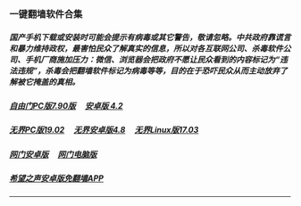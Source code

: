 
### 一键翻墙软件合集

##### 国产手机下载或安装时可能会提示有病毒或其它警告，敬请忽略。中共政府靠谎言和暴力维持政权，最害怕民众了解真实的信息，所以对各互联网公司、杀毒软件公司、手机厂商施加压力：微信、浏览器会把政府不愿让民众看到的内容标记为“违法违规”，杀毒会把翻墙软件标记为病毒等等，目的在于恐吓民众从而主动放弃了解被它掩盖的真相。

##### <a href="http://165.232.61.39:10000/videos/sw/fg790p.zip?raw=true" targe="_blank">自由门PC版7.90版</a> &nbsp;  &nbsp; <a href="http://165.232.61.39:10000/videos/sw/fgma42.apk?raw=true" targe="_blank">安卓版 4.2</a>

##### <a href="http://165.232.61.39:10000/videos/sw/u1902.zip?raw=true" targe="_blank">无界PC版19.02</a> &nbsp;  &nbsp; <a href="http://165.232.61.39:10000/videos/sw/um4.8.apk?raw=true" targe="_blank">无界安卓版4.8</a> &nbsp;  &nbsp; <a href="http://165.232.61.39:10000/videos/sw/ul?raw=true" targe="_blank">无界Linux版17.03</a>

##### <a href="http://165.232.61.39:10000/videos/sw/oGate.apk" target="_blank">网门安卓版</a>  &nbsp;  &nbsp; <a href="http://165.232.61.39:10000/videos/sw/oGate.zip" target="_blank">网门电脑版</a>

##### <a href="http://165.232.61.39:10000/videos/sw/oHopea.apk?raw=true" targe="_blank">希望之声安卓版免翻墙APP</a>


----

<img src='http://gfw-breaker.win/nogfw-new.md' width='0px' height='0px'/>

